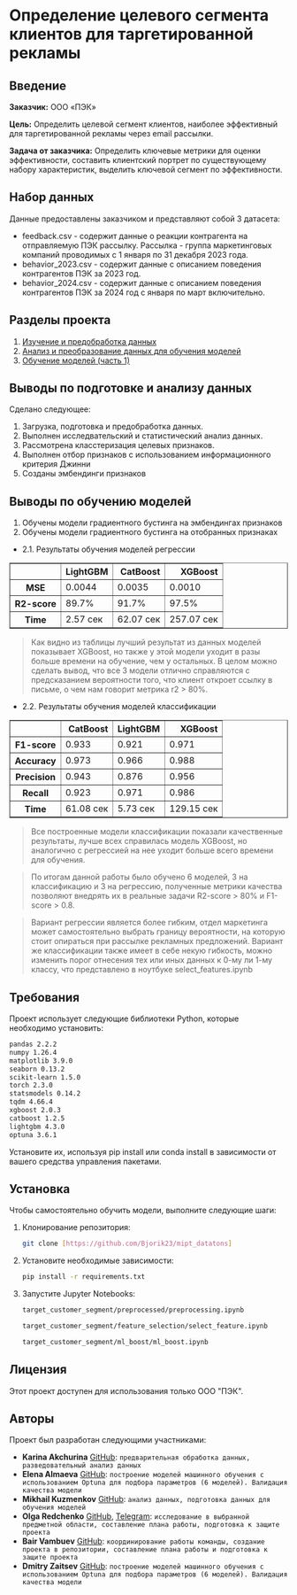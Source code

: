 # Определение целевого сегмента клиентов для таргетированной рекламы

## Введение

**Заказчик:** ООО «ПЭК»

**Цель:** Определить целевой сегмент клиентов, наиболее эффективный для таргетированной рекламы через email рассылки.

**Задача от заказчика:** Определить ключевые метрики для оценки эффективности, составить клиентский портрет по существующему набору характеристик, выделить ключевой сегмент по эффективности.

## Набор данных
Данные предоставлены заказчиком и представляют собой 3 датасета:
- feedback.csv - содержит данные о реакции контрагента на отправляемую ПЭК рассылку. Рассылка - группа маркетинговых компаний проводимых с 1 января по 31 декабря 2023 года.
- behavior_2023.csv - содержит данные с описанием поведения контрагентов ПЭК за 2023 год.
- behavior_2024.csv - содержит данные с описанием поведения контрагентов ПЭК за 2024 год с января по март включительно.

## Разделы проекта
1. [Изучение и предобработка данных](https://github.com/Bjorik23/mipt_datatons/blob/main/target_customer_segment/preprocessed/preprocessing.ipynb)
2. [Анализ и преобразование данных для обучения моделей](https://github.com/Bjorik23/mipt_datatons/blob/2aeba62bde0779a5aae4be6eb05c55d1c45453bb/target_customer_segment/feature_selection/select_feature.ipynb)
3. [Обучение моделей (часть 1)](https://github.com/Bjorik23/mipt_datatons/blob/2aeba62bde0779a5aae4be6eb05c55d1c45453bb/target_customer_segment/ml_boost/ml_boost.ipynb)

## Выводы по подготовке и анализу данных

Сделано следующее:
1. Загрузка, подготовка и предобработка данных.
3. Выполнен исследвательский и статистический анализ данных.
3. Рассмотрена класстеризация целевых признаков.
4. Выполнен отбор признаков с использованием информационного критерия Джинни
5. Созданы эмбендинги признаков

## Выводы по обучению моделей

1. Обучены модели градиентного бустинга на эмбендингах признаков
2. Обучены модели градиентного бустинга на отобранных признаках

 - 2.1. Результаты обучения моделей регрессии

<div>

<table border="1" class="dataframe">
  <thead>
    <tr style="text-align: right;">
      <th></th>
      <th>LightGBM</th>
      <th>CatBoost</th>
      <th>XGBoost</th>
    </tr>
  </thead>
  <tbody>
    <tr>
      <th>MSE</th>
      <td>0.0044</td>
      <td>0.0035</td>
      <td>0.0010</td>
    </tr>
    <tr>
      <th>R2-score</th>
      <td>89.7%</td>
      <td>91.7%</td>
      <td>97.5%</td>
    </tr>
    <tr>
      <th>Time</th>
      <td>2.57 сек</td>
      <td>62.07 сек</td>
      <td>257.07 сек</td>
    </tr>
  </tbody>
</table>
</div>

> Как видно из таблицы лучший результат из данных моделей показывает XGBoost, но также у этой модели уходит в разы больше времени на обучение, чем у остальных.
> В целом можно сделать вывод, что все 3 модели отлично справляются с предсказанием вероятности того, что клиент откроет ссылку в письме, о чем нам говорит метрика r2 > 80%.


 - 2.2. Результаты обучения моделей классификации

<div>
<table border="1" class="dataframe">
  <thead>
    <tr style="text-align: right;">
      <th></th>
      <th>CatBoost</th>
      <th>LightGBM</th>
      <th>XGBoost</th>
    </tr>
  </thead>
  <tbody>
    <tr>
      <th>F1-score</th>
      <td>0.933</td>
      <td>0.921</td>
      <td>0.971</td>
    </tr>
    <tr>
      <th>Accuracy</th>
      <td>0.973</td>
      <td>0.966</td>
      <td>0.988</td>
    </tr>
    <tr>
      <th>Precision</th>
      <td>0.943</td>
      <td>0.876</td>
      <td>0.956</td>
    </tr>
    <tr>
      <th>Recall</th>
      <td>0.923</td>
      <td>0.971</td>
      <td>0.986</td>
    </tr>
    <tr>
      <th>Time</th>
      <td>61.08 сек</td>
      <td>5.73 сек</td>
      <td>129.15 сек</td>
    </tr>
  </tbody>
</table>
</div>

> Все построенные модели классификации показали качественные результаты, лучше всех справилась модель XGBoost, но аналогично с регрессией на нее уходит больше всего времени для обучения.

> По итогам данной работы было обучено 6 моделей, 3 на классификацию и 3 на регрессию, полученные метрики качества позволяют внедрять их в реальные задачи R2-score > 80% и F1-score > 0.8. 

> Вариант регрессии является более гибким, отдел маркетинга может самостоятельно выбрать границу вероятности, на которую стоит опираться при рассылке рекламных предложений. Вариант же классификации также имеет в себе некую гибкость, можно изменить порог отнесения тех или иных данных к 0-му ли 1-му классу, что представлено в ноутбуке select_features.ipynb

## Требования

Проект использует следующие библиотеки Python, которые необходимо установить:

```bash
pandas 2.2.2
numpy 1.26.4
matplotlib 3.9.0
seaborn 0.13.2
scikit-learn 1.5.0
torch 2.3.0
statsmodels 0.14.2
tqdm 4.66.4
xgboost 2.0.3
catboost 1.2.5
lightgbm 4.3.0
optuna 3.6.1
```

Установите их, используя pip install или conda install в зависимости от вашего средства управления пакетами.

## Установка

Чтобы самостоятельно обучить модели, выполните следующие шаги:

1. Клонирование репозитория:
   ```bash
   git clone [https://github.com/Bjorik23/mipt_datatons]
   ```
2. Установите необходимые зависимости:
   ```bash
   pip install -r requirements.txt
   ```
3. Запустите Jupyter Notebooks:
    ```bash
   target_customer_segment/preprocessed/preprocessing.ipynb
   ```
   ```bash
   target_customer_segment/feature_selection/select_feature.ipynb
   ```
   ```bash
   target_customer_segment/ml_boost/ml_boost.ipynb
   ```


## Лицензия

Этот проект доступен для использования только ООО "ПЭК".

## Авторы

Проект был разработан следующими участниками:

- **Karina Akchurina** [GitHub](https://github.com/Karina1605): `предварительная обработка данных, разведовательный анализ данных`
- **Elena Almaeva** [GitHub](https://github.com/Cu-hedgehog): `построение моделей машинного обучения с использованием Optuna для подбора параметров (6 моделей). Валидация качества модели`
- **Mikhail Kuzmenkov** [GitHub](https://github.com/MikhailKuzm): `анализ данных, подготовка данных для обучения моделей`
- **Olga Redchenko** [GitHub](https://github.com/OlgaRedchenko), [Telegram](https://t.me/Bjorik23): `исследование в выбранной предметной области, составление плана работы, подготовка к защите проекта`
- **Bair Vambuev** [GitHub](https://github.com/Bjorik23): `координирование работы команды, создание проекта в репозитории, составление плана работы и подготовка к защите проекта`
- **Dmitry Zaitsev** [GitHub](https://github.com/DimaZaytsev): `построение моделей машинного обучения с использованием Optuna для подбора параметров (6 моделей). Валидация качества модели`
